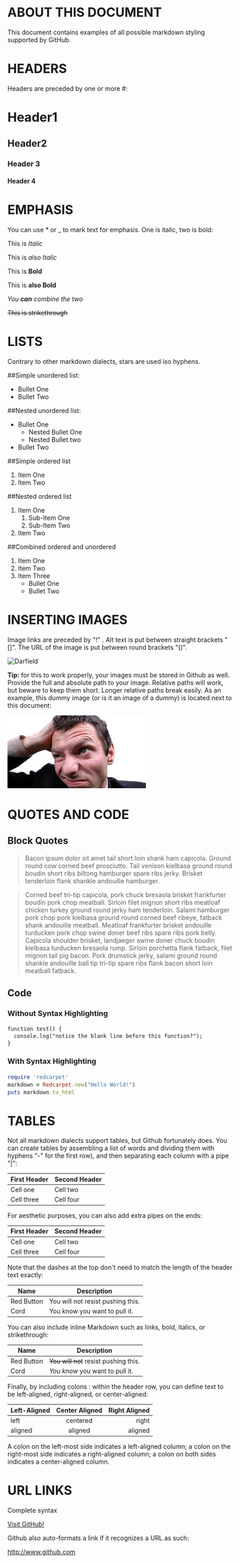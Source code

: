 
# ABOUT THIS DOCUMENT

This document contains examples of all possible markdown styling supported by GitHub.

# HEADERS

Headers are preceded by one or more #:

# Header1
## Header2
### Header 3
#### Header 4

# EMPHASIS

You can use * or _ to mark text for emphasis. One is italic, two is bold:

This is *Italic*

This is _also Italic_

This is **Bold**

This is __also Bold__

*You **can** combine the two*

~~This is strikethrough~~

# LISTS

Contrary to other markdown dialects, stars are used iso hyphens.

##Simple unordered list:

* Bullet One
* Bullet Two

##Nested unordered  list:

* Bullet One
  * Nested Bullet One
  * Nested Bullet two
* Bullet Two

##Simple ordered list

1. Item One
2. Item Two


##Nested ordered list

1. Item One
   1. Sub-Item One
   2. Sub-Item Two
2. Item Two

##Combined ordered and unordered

1. Item One
2. Item Two
3. Item Three
   * Bullet One
   * Bullet Two

# INSERTING IMAGES

Image links are preceded by "!" . Alt text is put between straight brackets "[]". The URL of the image is put between round brackets "()".

![Darfield](http://project-nerd.com/wp-content/uploads/2012/12/Garfield-Dalek.jpg)

**Tip:** for this to work properly, your images must be stored in Github as well. Provide the full and absolute path to your image. Relative paths will work, but beware to keep them short. Longer relative paths break easily. As an example, this dummy image (or is it an image of a dummy) is located next to this document:

![Dummy Image](dummy.jpg)

# QUOTES AND CODE 

## Block Quotes

> Bacon ipsum dolor sit amet tail short loin shank ham capicola. Ground round cow corned beef prosciutto. Tail venison kielbasa ground round boudin short ribs biltong hamburger spare ribs jerky. Brisket tenderloin flank shankle andouille hamburger.

> Corned beef tri-tip capicola, pork chuck bresaola brisket frankfurter boudin pork chop meatball. Sirloin filet mignon short ribs meatloaf chicken turkey ground round jerky ham tenderloin. Salami hamburger pork chop pork kielbasa ground round corned beef ribeye, fatback shank andouille meatball. Meatloaf frankfurter brisket andouille turducken pork chop swine doner beef ribs spare ribs pork belly. Capicola shoulder brisket, landjaeger swine doner chuck boudin kielbasa turducken bresaola rump. Sirloin porchetta flank fatback, filet mignon tail pig bacon. Pork drumstick jerky, salami ground round shankle andouille ball tip tri-tip spare ribs flank bacon short loin meatball fatback.

## Code 

### Without Syntax Highlighting

```
function test() {
  console.log("notice the blank line before this function?");
}
```

### With Syntax Highlighting

```ruby
require 'redcarpet'
markdown = Redcarpet.new("Hello World!")
puts markdown.to_html
```

# TABLES

Not all markdown dialects support tables, but Github fortunately does. You can create tables by assembling a list of words and dividing them with hyphens "-" for the first row), and then separating each column with a pipe "|":


First Header  | Second Header
------------- | -------------
Cell one      | Cell two
Cell three    | Cell four

For aesthetic purposes, you can also add extra pipes on the ends:


| First Header  | Second Header |
| ------------- | ------------- |
| Cell one      | Cell two      |
| Cell three    | Cell four     |

Note that the dashes at the top don't need to match the length of the header text exactly:

| Name | Description          |
| ------------- | ----------- |
| Red Button    | You will not resist pushing this.|
| Cord          | You know you want to pull it.    |

You can also include inline Markdown such as links, bold, italics, or strikethrough:

| Name | Description          |
| ------------- | ----------- |
| Red Button    | ~~You will not~~ resist pushing this.|
| Cord          | _You know_ you want to pull it.    |

Finally, by including colons : within the header row, you can define text to be left-aligned, right-aligned, or center-aligned:

| Left-Aligned  | Center Aligned  | Right Aligned |
| :------------ |:---------------:| -----:|
| left          | centered        | right |
| aligned       | aligned         | aligned |


A colon on the left-most side indicates a left-aligned column; a colon on the right-most side indicates a right-aligned column; a colon on both sides indicates a center-aligned column.

# URL LINKS

Complete syntax

[Visit GitHub!](http://www.github.com)

Github also auto-formats a link if it recognizes a URL as such:

http://www.github.com